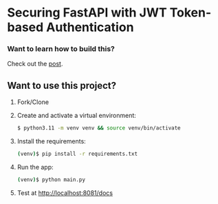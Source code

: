 # Securing FastAPI with JWT Token-based Authentication

### Want to learn how to build this?

Check out the [post](https://testdriven.io/blog/fastapi-jwt-auth/).

## Want to use this project?

1. Fork/Clone

1. Create and activate a virtual environment:

    ```sh
    $ python3.11 -m venv venv && source venv/bin/activate
    ```

1. Install the requirements:

    ```sh
    (venv)$ pip install -r requirements.txt
    ```

1. Run the app:

    ```sh
    (venv)$ python main.py
    ```

1. Test at [http://localhost:8081/docs](http://localhost:8081/docs)
